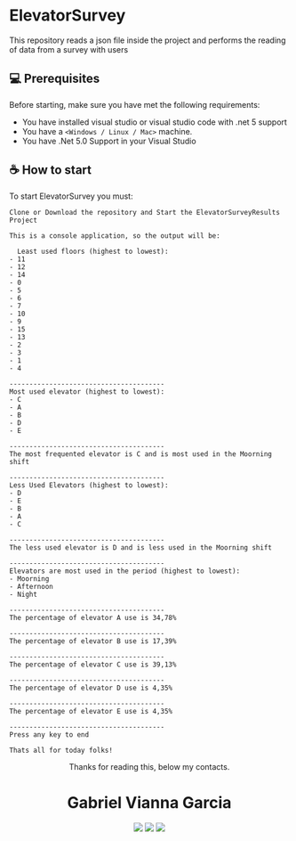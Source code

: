 # ElevatorSurvey
This repository reads a json file inside the project and performs the reading of data from a survey with users

## 💻 Prerequisites

Before starting, make sure you have met the following requirements:
* You have installed visual studio or visual studio code with .net 5 support
* You have a `<Windows / Linux / Mac>` machine.
* You have .Net 5.0 Support in your Visual Studio

## ☕ How to start <ElevatorSurvey>
To start ElevatorSurvey you must:

```
Clone or Download the repository and Start the ElevatorSurveyResults Project
```

```
This is a console application, so the output will be:
  
  Least used floors (highest to lowest):
- 11
- 12
- 14
- 0
- 5
- 6
- 7
- 10
- 9
- 15
- 13
- 2
- 3
- 1
- 4

---------------------------------------
Most used elevator (highest to lowest):
- C
- A
- B
- D
- E

---------------------------------------
The most frequented elevator is C and is most used in the Moorning shift

---------------------------------------
Less Used Elevators (highest to lowest):
- D
- E
- B
- A
- C

---------------------------------------
The less used elevator is D and is less used in the Moorning shift

---------------------------------------
Elevators are most used in the period (highest to lowest):
- Moorning
- Afternoon
- Night

---------------------------------------
The percentage of elevator A use is 34,78%

---------------------------------------
The percentage of elevator B use is 17,39%

---------------------------------------
The percentage of elevator C use is 39,13%

---------------------------------------
The percentage of elevator D use is 4,35%

---------------------------------------
The percentage of elevator E use is 4,35%

---------------------------------------
Press any key to end
```
 
  ```
  Thats all for today folks!
  ```
  
<div align="center">
  <p>Thanks for reading this, below my contacts.</p>
  <h1>Gabriel Vianna Garcia</h1>
</div>

<p align="center">
  <a href="https://instagram.com/gabrvgarcia" target="_blank"><img src="https://img.shields.io/badge/-Instagram-%23E4405F?style=for-the-badge&logo=instagram&logoColor=white" target="_blank"></a>
  <a href = "mailto:vianna.gabriel.garcia@gmail.com"><img src="https://img.shields.io/badge/-Gmail-%23333?style=for-the-badge&logo=gmail&logoColor=white" target="_blank"></a>
  <a href="https://www.linkedin.com/in/gabriel-vianna-garcia-92a0a6108/" target="_blank"><img src="https://img.shields.io/badge/-LinkedIn-%230077B5?style=for-the-badge&logo=linkedin&logoColor=white" target="_blank"></a> 
</p>  
